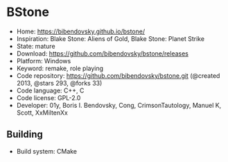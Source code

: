 # BStone

- Home: https://bibendovsky.github.io/bstone/
- Inspiration: Blake Stone: Aliens of Gold, Blake Stone: Planet Strike
- State: mature
- Download: https://github.com/bibendovsky/bstone/releases
- Platform: Windows
- Keyword: remake, role playing
- Code repository: https://github.com/bibendovsky/bstone.git (@created 2013, @stars 293, @forks 33)
- Code language: C++, C
- Code license: GPL-2.0
- Developer: 01y, Boris I. Bendovsky, Cong, CrimsonTautology, Manuel K, Scott, XxMiltenXx

## Building

- Build system: CMake
